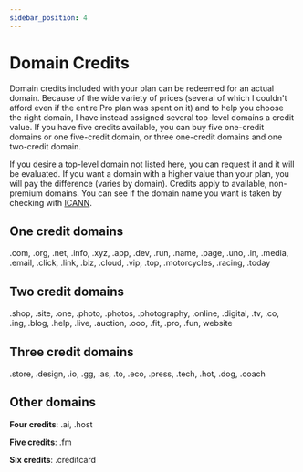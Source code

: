 ```yaml
---
sidebar_position: 4
---
```

# Domain Credits
Domain credits included with your plan can be redeemed for an actual domain. Because of the wide variety of prices (several of which I couldn't afford even if the entire Pro plan was spent on it) and to help you choose the right domain, I have instead assigned several top-level domains a credit value. If you have five credits available, you can buy five one-credit domains or one five-credit domain, or three one-credit domains and one two-credit domain.

If you desire a top-level domain not listed here, you can request it and it will be evaluated. If you want a domain with a higher value than your plan, you will pay the difference (varies by domain). Credits apply to available, non-premium domains. You can see if the domain name you want is taken by checking with [ICANN](https://lookup.icann.org/en/).

## One credit domains
.com, .org, .net, .info, .xyz, .app, .dev, .run, .name, .page, .uno, .in, .media, .email, .click, .link, .biz, .cloud, .vip, .top, .motorcycles, .racing, .today

## Two credit domains
.shop, .site, .one, .photo, .photos, .photography, .online, .digital, .tv, .co, .ing, .blog, .help, .live, .auction, .ooo, .fit, .pro, .fun, website

## Three credit domains
.store, .design, .io, .gg, .as, .to, .eco, .press, .tech, .hot, .dog, .coach

## Other domains
**Four credits**: .ai, .host

**Five credits**: .fm

**Six credits**: .creditcard
